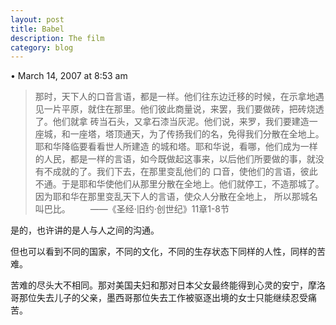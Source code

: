 ```yaml
---
layout: post
title: Babel
description: The film
category: blog
---
```


• March 14, 2007 at 8:53 am 
 
> 那时，天下人的口音言语，都是一样。他们往东边迁移的时候，在示拿地遇见一片平原，就住在那里。他们彼此商量说，来罢，我们要做砖，把砖烧透了。他们就拿 砖当石头，又拿石漆当灰泥。他们说，来罗，我们要建造一座城，和一座塔，塔顶通天，为了传扬我们的名，免得我们分散在全地上。耶和华降临要看看世人所建造 的城和塔。耶和华说，看哪，他们成为一样的人民，都是一样的言语，如今既做起这事来，以后他们所要做的事，就没有不成就的了。我们下去，在那里变乱他们的 口音，使他们的言语，彼此不通。于是耶和华使他们从那里分散在全地上。他们就停工，不造那城了。因为耶和华在那里变乱天下人的言语，使众人分散在全地上， 所以那城名叫巴比。
> 　　——《圣经·旧约·创世纪》11章1-8节

是的，也许讲的是人与人之间的沟通。

但也可以看到不同的国家，不同的文化，不同的生存状态下同样的人性，同样的苦难。

苦难的尽头大不相同。那对美国夫妇和那对日本父女最终能得到心灵的安宁，摩洛哥那位失去儿子的父亲，墨西哥那位失去工作被驱逐出境的女士只能继续忍受痛苦。